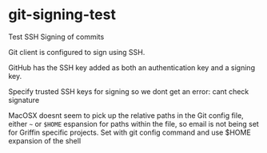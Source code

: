 # git-signing-test

Test SSH Signing of commits

Git client is configured to sign using SSH.

GitHub has the SSH key added as both an authentication key and a signing key.

Specify trusted SSH keys for signing so we dont get an error: cant check signature

MacOSX doesnt seem to pick up the relative paths in the Git config file, either `~` or `$HOME` espansion for paths within the file, so email is not being set for Griffin specific projects. Set with git config command and use $HOME expansion of the shell

